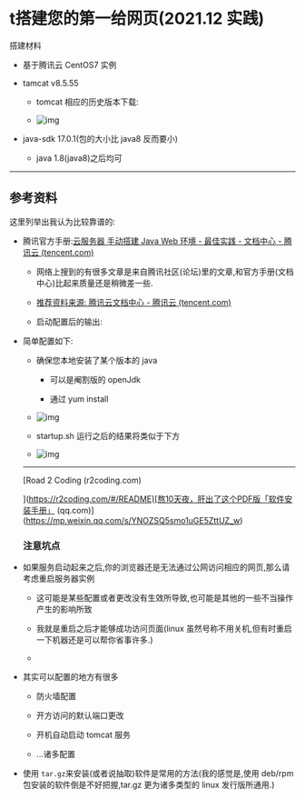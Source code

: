 # t搭建您的第一给网页(2021.12 实践)

搭建材料

-   基于腾讯云 CentOS7 实例

-   tamcat v8.5.55

    -   tomcat 相应的历史版本下载:

    -   ![img](https://cdn.jsdelivr.net/gh/xuchaoxin1375/pictures@main/images/20211203201842.png)

-   java-sdk 17.0.1(包的大小比 java8 反而要小)

    -   java 1.8(java8)之后均可

***

## 参考资料

这里列举出我认为比较靠谱的:

-   腾讯官方手册:[云服务器 手动搭建 Java Web 环境 - 最佳实践 - 文档中心 - 腾讯云 (tencent.com)](https://cloud.tencent.com/document/product/213/38234)

    -   网络上搜到的有很多文章是来自腾讯社区(论坛)里的文章,和官方手册(文档中心)比起来质量还是稍微差一些.

    -   [推荐资料来源: 腾讯云文档中心 - 腾讯云 (tencent.com)](https://cloud.tencent.com/document/product)

    -   启动配置后的输出:

-   简单配置如下:

    -   确保您本地安装了某个版本的 java

        -   可以是阉割版的 openJdk

        -   通过 yum install

    -   ![img](https://cdn.jsdelivr.net/gh/xuchaoxin1375/pictures@main/images/20211203202250.png)

    -   startup.sh 运行之后的结果将类似于下方

    -   ![img](https://cdn.jsdelivr.net/gh/xuchaoxin1375/pictures@main/images/20211203204351.png)

    ***

    \[Road 2 Coding (r2coding.com)

    ]\(<https://r2coding.com/#/README)[熬10天夜，肝出了这个PDF版「软件安装手册」> (qq.com)]\(<https://mp.weixin.qq.com/s/YNOZSQ5smo1uGE5ZttUZ_w>)

    ### 注意坑点

-   如果服务启动起来之后,你的浏览器还是无法通过公网访问相应的网页,那么请考虑重启服务器实例

    -   这可能是某些配置或者更改没有生效所导致,也可能是其他的一些不当操作产生的影响所致

    -   我就是重启之后才能够成功访问页面(linux 虽然号称不用关机,但有时重启一下机器还是可以帮你省事许多.)

    -

-   其实可以配置的地方有很多

    -   防火墙配置

    -   开方访问的默认端口更改

    -   开机自动启动 tomcat 服务

    -   ...诸多配置

-   使用 `tar.gz`来安装(或者说抽取)软件是常用的方法(我的感觉是,使用 deb/rpm 包安装的软件倒是不好把握,tar.gz 更为诸多类型的 linux 发行版所通用.)
